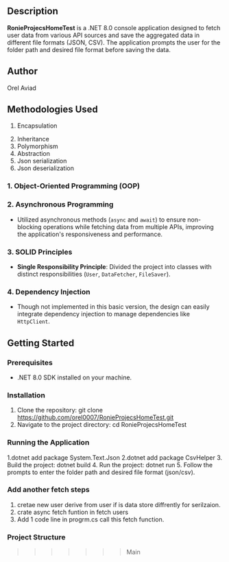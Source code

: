 ## Description

**RonieProjecsHomeTest** is a .NET 8.0 console application designed to fetch user data from various API sources and save the aggregated data in different file formats (JSON, CSV). The application prompts the user for the folder path and desired file format before saving the data.

## Author

Orel Aviad

## Methodologies Used
1) Encapsulation
2. Inheritance
3. Polymorphism
4. Abstraction
5. Json serialization
6. Json deserialization


### 1. Object-Oriented Programming (OOP)

### 2. Asynchronous Programming
- Utilized asynchronous methods (`async` and `await`) to ensure non-blocking operations while fetching data from multiple APIs, improving the application's responsiveness and performance.

### 3. SOLID Principles
- **Single Responsibility Principle**: Divided the project into classes with distinct responsibilities (`User`, `DataFetcher`, `FileSaver`).

### 4. Dependency Injection
- Though not implemented in this basic version, the design can easily integrate dependency injection to manage dependencies like `HttpClient`.

## Getting Started

### Prerequisites

- .NET 8.0 SDK installed on your machine.

### Installation

1. Clone the repository:
    git clone https://github.com/orel0007/RonieProjecsHomeTest.git
2. Navigate to the project directory:
    cd RonieProjecsHomeTest

### Running the Application

1.dotnet add package System.Text.Json
2.dotnet add package CsvHelper
3.   Build the project:
    dotnet build
4. Run the project:
    dotnet run
5. Follow the prompts to enter the folder path and desired file format (json/csv).

### Add another fetch steps
1. cretae new user derive from user if is data store diffrently for serilzaion.
2. crate async fetch funtion in fetch users
3. Add 1 code line in progrm.cs call this fetch function.
   
### Project Structure
>>>>>>> Main

